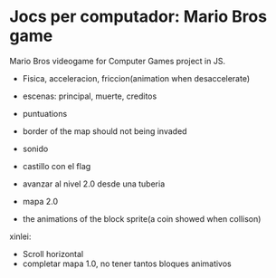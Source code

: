 # Jocs per computador: Mario  Bros game

Mario Bros videogame for Computer Games project in JS.


- Fisica, acceleracion, friccion(animation when desaccelerate)
- escenas: principal, muerte, creditos
- puntuations
- border of the map should not being invaded
- sonido

- castillo con el flag
- avanzar al nivel 2.0 desde una tuberia
- mapa 2.0
- the animations of the block sprite(a coin showed when collison)

xinlei:
+ Scroll horizontal
+ completar mapa 1.0, no tener tantos bloques animativos
